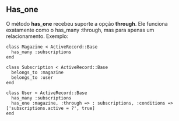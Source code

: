 ## Has\_one

O método **has\_one** recebeu suporte a opção **through**. Ele funciona exatamente como o has_many :through, mas para apenas um relacionamento. Exemplo:

	class Magazine < ActiveRecord::Base
	  has_many :subscriptions
	end

	class Subscription < ActiveRecord::Base
	  belongs_to :magazine
	  belongs_to :user
	end

	class User < ActiveRecord::Base
	  has_many :subscriptions
	  has_one :magazine, :through => : subscriptions, :conditions => ['subscriptions.active = ?', true]
	end